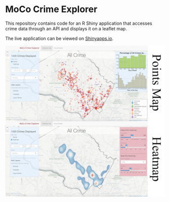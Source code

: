 # MoCo Crime Explorer
This repository contains code for an R Shiny application that accesses crime data through an API and displays it on a leaflet map.

The live application can be viewed on <a href='https://brandonkopp.shinyapps.io/MoCoCrimeExplorer/'>Shinyapps.io</a>.

<img src='https://github.com/brandonkopp/MoCo-Crime-Explorer/blob/master/www/Overall.png' width="700">

